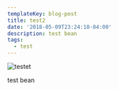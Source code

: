 ```yaml
---
templateKey: blog-post
title: test2
date: '2018-05-09T23:24:10-04:00'
description: test bean
tags:
  - test
---
```

![testet](/img/products-grid1.jpg)

test bean

